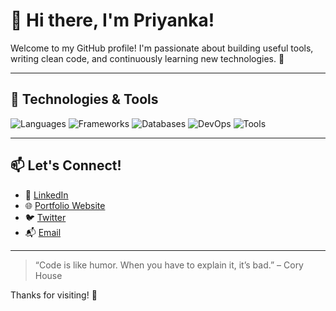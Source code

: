 # 👋 Hi there, I'm Priyanka!

Welcome to my GitHub profile! I'm passionate about building useful tools, writing clean code, and continuously learning new technologies. 🚀

---

## 🔧 Technologies & Tools

![Languages](https://skillicons.dev/icons?i=js,ts,python,java,html,css)
![Frameworks](https://skillicons.dev/icons?i=react,nextjs,nodejs,express,flask)
![Databases](https://skillicons.dev/icons?i=mysql,mongodb)
![DevOps](https://skillicons.dev/icons?i=docker,kubernetes,aws,vercel,githubactions)
![Tools](https://skillicons.dev/icons?i=git,vscode)

---

## 📫 Let's Connect!

- 💼 [LinkedIn](https://www.linkedin.com/in/your-profile)
- 🌐 [Portfolio Website](https://yourwebsite.com)
- 🐦 [Twitter](https://twitter.com/yourhandle)
- 📬 [Email](mailto:your.email@example.com)

---

> “Code is like humor. When you have to explain it, it’s bad.” – Cory House

Thanks for visiting! 🎉
